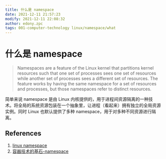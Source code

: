 ```yaml
---
title: 什么是 namespace
date: 2021-12-11 21:57:23
modify: 2021-12-11 22:08:32
author: edony.zpc
tags: 001-computer-technology linux/namespace/what
---
```


# 什么是 namespace
> Namespaces are a feature of the Linux kernel that partitions kernel resources such that one set of processes sees one set of resources while another set of processes sees a different set of resources. The feature works by having the same namespace for a set of resources and processes, but those namespaces refer to distinct resources.

简单来说 namespace 是由 Linux 内核提供的，用于进程间资源隔离的一种技术。将全局的系统资源包装在一个抽象里，让进程（看起来）拥有独立的全局资源实例。同时 Linux 也默认提供了多种 namespace，用于对多种不同资源进行隔离。

## References
1. [linux namespace](https://en.wikipedia.org/wiki/Linux_namespaces)
2. [容器技术的基石-namespace](https://moelove.info/2021/12/10/搞懂容器技术的基石-namespace-上/)